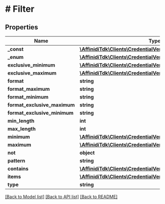 # # Filter

## Properties

| Name                         | Type                                                                                  | Description | Notes      |
| ---------------------------- | ------------------------------------------------------------------------------------- | ----------- | ---------- |
| **\_const**                  | [**\AffinidiTdk\Clients\CredentialVerification\Model\FilterConst**](FilterConst.md)   |             | [optional] |
| **\_enum**                   | [**\AffinidiTdk\Clients\CredentialVerification\Model\FilterConst[]**](FilterConst.md) |             | [optional] |
| **exclusive_minimum**        | [**\AffinidiTdk\Clients\CredentialVerification\Model\FilterConst**](FilterConst.md)   |             | [optional] |
| **exclusive_maximum**        | [**\AffinidiTdk\Clients\CredentialVerification\Model\FilterConst**](FilterConst.md)   |             | [optional] |
| **format**                   | **string**                                                                            |             | [optional] |
| **format_maximum**           | **string**                                                                            |             | [optional] |
| **format_minimum**           | **string**                                                                            |             | [optional] |
| **format_exclusive_maximum** | **string**                                                                            |             | [optional] |
| **format_exclusive_minimum** | **string**                                                                            |             | [optional] |
| **min_length**               | **int**                                                                               |             | [optional] |
| **max_length**               | **int**                                                                               |             | [optional] |
| **minimum**                  | [**\AffinidiTdk\Clients\CredentialVerification\Model\FilterConst**](FilterConst.md)   |             | [optional] |
| **maximum**                  | [**\AffinidiTdk\Clients\CredentialVerification\Model\FilterConst**](FilterConst.md)   |             | [optional] |
| **not**                      | **object**                                                                            |             | [optional] |
| **pattern**                  | **string**                                                                            |             | [optional] |
| **contains**                 | [**\AffinidiTdk\Clients\CredentialVerification\Model\Filter**](Filter.md)             |             | [optional] |
| **items**                    | [**\AffinidiTdk\Clients\CredentialVerification\Model\FilterItems**](FilterItems.md)   |             | [optional] |
| **type**                     | **string**                                                                            |             | [optional] |

[[Back to Model list]](../../README.md#models) [[Back to API list]](../../README.md#endpoints) [[Back to README]](../../README.md)
